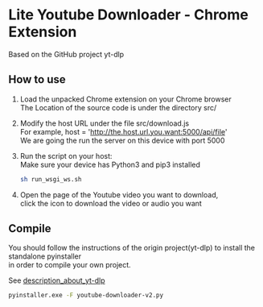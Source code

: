 # Lite Youtube Downloader - Chrome Extension
Based on the GitHub project yt-dlp  

## How to use

1. Load the unpacked Chrome extension on your Chrome browser  
   The Location of the source code is under the directory src/

2. Modify the host URL under the file src/download.js  
   For example, host = 'http://the.host.url.you.want:5000/api/file'  
   We are going the run the server on this device with port 5000  

3. Run the script on your host:  
   Make sure your device has Python3 and pip3 installed  
   ```bash
   sh run_wsgi_ws.sh
   ```
4. Open the page of the Youtube video you want to download,  
   click the icon to download the video or audio you want  

## Compile

You should follow the instructions of the origin project(yt-dlp) to install the standalone pyinstaller  
in order to compile your own project.  

See [description_about_yt-dlp](https://github.com/yt-dlp/yt-dlp#compile)  

```bash
pyinstaller.exe -F youtube-downloader-v2.py
```
